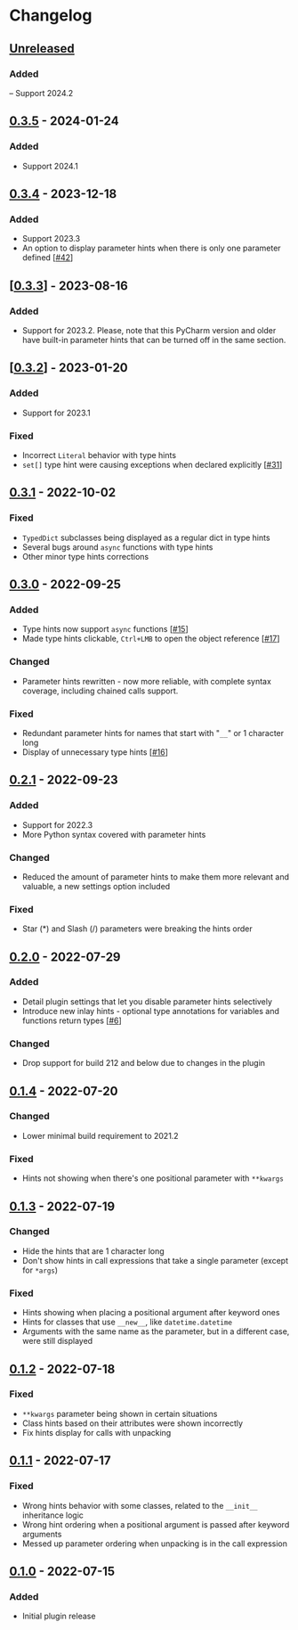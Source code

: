 # Changelog

## [Unreleased]

### Added

– Support 2024.2

## [0.3.5] - 2024-01-24

### Added

- Support 2024.1

## [0.3.4] - 2023-12-18

### Added

- Support 2023.3
- An option to display parameter hints when there is only one parameter defined [[#42](https://github.com/WhiteMemory99/Intellij-Python-Inlay-Params/pull/42)]

## [[0.3.3]] - 2023-08-16

### Added

- Support for 2023.2. Please, note that this PyCharm version and older have built-in parameter hints that can be turned off in the same section.

## [[0.3.2]] - 2023-01-20

### Added

- Support for 2023.1

### Fixed

- Incorrect `Literal` behavior with type hints
- `set[]` type hint were causing exceptions when declared explicitly [[#31](https://github.com/WhiteMemory99/Intellij-Python-Inlay-Params/pull/31)]

## [0.3.1] - 2022-10-02

### Fixed

- `TypedDict` subclasses being displayed as a regular dict in type hints
- Several bugs around `async` functions with type hints
- Other minor type hints corrections

## [0.3.0] - 2022-09-25

### Added

- Type hints now support `async` functions [[#15](https://github.com/WhiteMemory99/Intellij-Python-Inlay-Params/pull/15)]
- Made type hints clickable, `Ctrl+LMB` to open the object reference [[#17](https://github.com/WhiteMemory99/Intellij-Python-Inlay-Params/pull/17)]

### Changed

- Parameter hints rewritten - now more reliable, with complete syntax coverage, including chained calls support.

### Fixed

- Redundant parameter hints for names that start with "`__`" or 1 character long
- Display of unnecessary type hints [[#16](https://github.com/WhiteMemory99/Intellij-Python-Inlay-Params/pull/16)]

## [0.2.1] - 2022-09-23

### Added

- Support for 2022.3
- More Python syntax covered with parameter hints

### Changed

- Reduced the amount of parameter hints to make them more relevant and valuable, a new settings option included

### Fixed

- Star (*) and Slash (/) parameters were breaking the hints order

## [0.2.0] - 2022-07-29

### Added

- Detail plugin settings that let you disable parameter hints selectively
- Introduce new inlay hints - optional type annotations for variables and functions return types [[#6](https://github.com/WhiteMemory99/Intellij-Python-Inlay-Params/pull/6)]

### Changed

- Drop support for build 212 and below due to changes in the plugin

## [0.1.4] - 2022-07-20

### Changed

- Lower minimal build requirement to 2021.2

### Fixed

- Hints not showing when there's one positional parameter with `**kwargs`

## [0.1.3] - 2022-07-19

### Changed

- Hide the hints that are 1 character long
- Don't show hints in call expressions that take a single parameter (except for `*args`)

### Fixed

- Hints showing when placing a positional argument after keyword ones
- Hints for classes that use `__new__`, like `datetime.datetime`
- Arguments with the same name as the parameter, but in a different case, were still displayed

## [0.1.2] - 2022-07-18

### Fixed

- `**kwargs` parameter being shown in certain situations
- Class hints based on their attributes were shown incorrectly
- Fix hints display for calls with unpacking

## [0.1.1] - 2022-07-17

### Fixed

- Wrong hints behavior with some classes, related to the `__init__` inheritance logic
- Wrong hint ordering when a positional argument is passed after keyword arguments
- Messed up parameter ordering when unpacking is in the call expression

## [0.1.0] - 2022-07-15

### Added

- Initial plugin release

[Unreleased]: https://github.com/WhiteMemory99/Intellij-Python-Inlay-Params/compare/v0.3.5...HEAD
[0.3.5]: https://github.com/WhiteMemory99/Intellij-Python-Inlay-Params/compare/v0.3.4...v0.3.5
[0.3.4]: https://github.com/WhiteMemory99/Intellij-Python-Inlay-Params/compare/v0.3.3...v0.3.4
[0.3.3]: https://github.com/WhiteMemory99/Intellij-Python-Inlay-Params/compare/v0.3.2...v0.3.3
[0.3.2]: https://github.com/WhiteMemory99/Intellij-Python-Inlay-Params/compare/v0.3.1...v0.3.2
[0.3.1]: https://github.com/WhiteMemory99/Intellij-Python-Inlay-Params/compare/v0.3.0...v0.3.1
[0.3.0]: https://github.com/WhiteMemory99/Intellij-Python-Inlay-Params/compare/v0.2.1...v0.3.0
[0.2.1]: https://github.com/WhiteMemory99/Intellij-Python-Inlay-Params/compare/v0.2.0...v0.2.1
[0.2.0]: https://github.com/WhiteMemory99/Intellij-Python-Inlay-Params/compare/v0.1.4...v0.2.0
[0.1.4]: https://github.com/WhiteMemory99/Intellij-Python-Inlay-Params/compare/v0.1.3...v0.1.4
[0.1.3]: https://github.com/WhiteMemory99/Intellij-Python-Inlay-Params/compare/v0.1.2...v0.1.3
[0.1.2]: https://github.com/WhiteMemory99/Intellij-Python-Inlay-Params/compare/v0.1.1...v0.1.2
[0.1.1]: https://github.com/WhiteMemory99/Intellij-Python-Inlay-Params/compare/v0.1.0...v0.1.1
[0.1.0]: https://github.com/WhiteMemory99/Intellij-Python-Inlay-Params/commits/v0.1.0

